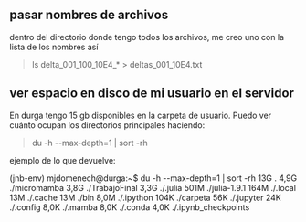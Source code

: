 ## pasar nombres de archivos

dentro del directorio donde tengo todos los archivos, me creo uno con la lista de los nombres así

> ls delta_001_100_10E4_* > deltas_001_10E4.txt

## ver espacio en disco de mi usuario en el servidor

En durga tengo 15 gb disponibles en la carpeta de usuario. Puedo ver cuánto ocupan los directorios principales haciendo:

> du -h --max-depth=1 | sort -rh

ejemplo de lo que devuelve:

(jnb-env) mjdomenech@durga:~$ du -h --max-depth=1 | sort -rh
13G     .
4,9G    ./micromamba
3,8G    ./TrabajoFinal
3,3G    ./.julia
501M    ./julia-1.9.1
164M    ./.local
13M     ./.cache
13M     ./bin
8,0M    ./.ipython
104K    ./carpeta
56K     ./.jupyter
24K     ./.config
8,0K    ./.mamba
8,0K    ./.conda
4,0K    ./.ipynb_checkpoints
